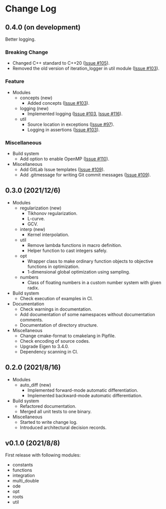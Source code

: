 # Change Log

## 0.4.0 (on development)

Better logging.

### Breaking Change

- Changed C++ standard to C++20 ([Issue #105](https://gitlab.com/MusicScience37/numerical-collection-cpp/-/issues/105)).
- Removed the old version of iteration_logger in util module ([Issue #103](https://gitlab.com/MusicScience37/numerical-collection-cpp/-/issues/103)).

### Feature

- Modules
  - concepts (new)
    - Added concepts ([Issue #103](https://gitlab.com/MusicScience37/numerical-collection-cpp/-/issues/103)).
  - logging (new)
    - Implemented logging ([Issue #103](https://gitlab.com/MusicScience37/numerical-collection-cpp/-/issues/103), [Issue #116](https://gitlab.com/MusicScience37/numerical-collection-cpp/-/issues/116)).
  - util
    - Source location in exceptions ([Issue #97](https://gitlab.com/MusicScience37/numerical-collection-cpp/-/issues/97)).
    - Logging in assertions ([Issue #103](https://gitlab.com/MusicScience37/numerical-collection-cpp/-/issues/103)).

### Miscellaneous

- Build system
  - Add option to enable OpenMP ([Issue #110](https://gitlab.com/MusicScience37/numerical-collection-cpp/-/issues/110)).
- Miscellaneous
  - Add GitLab Issue templates ([Issue #109](https://gitlab.com/MusicScience37/numerical-collection-cpp/-/issues/109)).
  - Add .gitmessage for writing Git commit messages ([Issue #109](https://gitlab.com/MusicScience37/numerical-collection-cpp/-/issues/109)).

## 0.3.0 (2021/12/6)

- Modules
  - regularization (new)
    - Tikhonov regularization.
    - L-curve.
    - GCV.
  - interp (new)
    - Kernel interpolation.
  - util
    - Remove lambda functions in macro definition.
    - Helper function to cast integers safely.
  - opt
    - Wrapper class to make ordinary function objects to objective functions in optimization.
    - 1-dimensional global optimization using sampling.
  - numbers
    - Class of floating numbers in a custom number system with given radix.
- Build system
  - Check execution of examples in CI.
- Documentation
  - Check warnings in documentation.
  - Add documentation of some namespaces without documentation comments.
  - Documentation of directory structure.
- Miscellaneous
  - Change cmake-format to cmakelang in Pipfile.
  - Check encoding of source codes.
  - Upgrade Eigen to 3.4.0.
  - Dependency scanning in CI.

## 0.2.0 (2021/8/16)

- Modules
  - auto_diff (new)
    - Implemented forward-mode automatic differentiation.
    - Implemented backward-mode automatic differentiation.
- Build system
  - Refactored documentation.
  - Merged all unit tests to one binary.
- Miscellaneous
  - Started to write change log.
  - Introduced architectural decision records.

## v0.1.0 (2021/8/8)

First release with following modules:

- constants
- functions
- integration
- multi_double
- ode
- opt
- roots
- util
